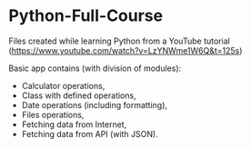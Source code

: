 # Python-Full-Course

Files created while learning Python from a YouTube tutorial (https://www.youtube.com/watch?v=LzYNWme1W6Q&t=125s)

Basic app contains (with division of modules):

* Calculator operations,
* Class with defined operations,
* Date operations (including formatting),
* Files operations,
* Fetching data from Internet,
* Fetching data from API (with JSON).